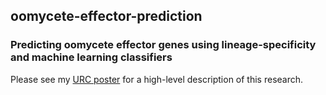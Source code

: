 ## oomycete-effector-prediction

### Predicting oomycete effector genes using lineage-specificity and machine learning classifiers

Please see my [URC poster](https://drive.google.com/file/d/1n7ccBZi6c5K6h600u0lF9xnMRiMtKWVa/view?usp=sharing) for a high-level description of this research.
